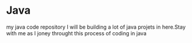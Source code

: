 # Java
my java code repository
I will be building a lot of java projets in here.Stay with me as I joney throught this process of coding in java
